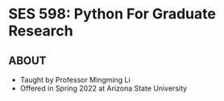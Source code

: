 # SES 598: Python For Graduate Research
## ABOUT
- Taught by Professor Mingming Li
- Offered in Spring 2022 at Arizona State University
